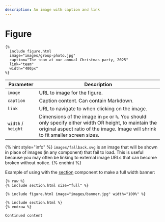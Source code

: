 ```yaml
---
description: An image with caption and link
---
```


# Figure

```liquid
{%
  include figure.html
  image="images/group-photo.jpg"
  caption="The team at our annual Christmas party, 2025"
  link="team"
  width="400px"
%}
```

| Parameter          | Description                                                                                                                                                                                |
| ------------------ | ------------------------------------------------------------------------------------------------------------------------------------------------------------------------------------------ |
| `image`            | URL to image for the figure.                                                                                                                                                               |
| `caption`          | Caption content. Can contain Markdown.                                                                                                                                                     |
| `link`             | URL to navigate to when clicking on the image.                                                                                                                                             |
| `width` / `height` | Dimensions of the image in `px` or `%`. You should only specify either width OR height, to maintain the original aspect ratio of the image. Image will shrink to fit smaller screen sizes. |

{% hint style="info" %}
`images/fallback.svg` is an image that will be shown in place of images (in any component) that fail to load. This is useful because you may often be linking to external image URLs that can become broken without notice.
{% endhint %}

Example of using with the [section](section.md) component to make a full width banner:

```liquid
{% raw %}
{% include section.html size="full" %}

{% include figure.html image="images/banner.jpg" width="100%" %}

{% include section.html %}
{% endraw %}

Continued content
```

